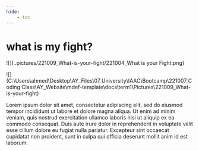 ```yaml
---
hide:
    - toc
---
```


# what is my fight?

![](..pictures/221009_What-is-your-fight/221004_What is your Fight.png)

![](C:\Users\ahmed\Desktop\AY_Files\07_University\IAAC\Bootcamp\221007_Coding Class\AY_Website\mdef-template\docs\term1\Pictures\221009_What-is-your-fight)

Lorem ipsum dolor sit amet, consectetur adipiscing elit, sed do eiusmod tempor incididunt ut labore et dolore magna aliqua. Ut enim ad minim veniam, quis nostrud exercitation ullamco laboris nisi ut aliquip ex ea commodo consequat. Duis aute irure dolor in reprehenderit in voluptate velit esse cillum dolore eu fugiat nulla pariatur. Excepteur sint occaecat cupidatat non proident, sunt in culpa qui officia deserunt mollit anim id est laborum.

